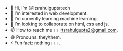 - 👋 Hi, I’m @Itsrahulguptatech
- 👀 I’m interested in web development.
- 🌱 I’m currently learning machine learning.
- 💞️ I’m looking to collaborate on html, css and js.
- 📫 How to reach me ।। itsrahulgupta2@gmail.com.
- 😄 Pronouns: they/them.
- ⚡ Fun fact: nothing।।।.

<!---
Itsrahulguptatech/Itsrahulguptatech is a ✨ special ✨ repository because its `README.md` (this file) appears on your GitHub profile.
You can click the Preview link to take a look at your changes.
--->

